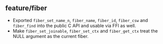 ## feature/fiber

* Exported `fiber_set_name_n`, `fiber_name`, `fiber_id`, `fiber_csw` and
  `fiber_find` into the public C API and usable via FFI as well.
* Make `fiber_set_joinable`, `fiber_set_ctx` and `fiber_get_ctx`
  treat the NULL argument as the current fiber.
